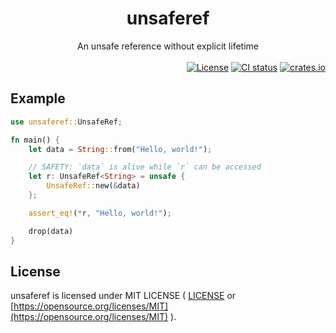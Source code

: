 <div align="center">
    <h1>unsaferef</h1>
    An unsafe reference without explicit lifetime
</div>

<br>

<div align="right">
    <a href="https://github.com/ohkami-rs/unsaferef/blob/main/LICENSE"><img alt="License" src="https://img.shields.io/crates/l/unsaferef.svg" /></a>
    <a href="https://github.com/ohkami-rs/unsaferef/actions"><img alt="CI status" src="https://github.com/ohkami-rs/unsaferef/actions/workflows/CI.yml/badge.svg"/></a>
    <a href="https://crates.io/crates/unsaferef"><img alt="crates.io" src="https://img.shields.io/crates/v/unsaferef" /></a>
</div>

## Example

```rust
use unsaferef::UnsafeRef;

fn main() {
    let data = String::from("Hello, world!");

    // SAFETY: `data` is alive while `r` can be accessed
    let r: UnsafeRef<String> = unsafe {
        UnsafeRef::new(&data)
    };

    assert_eq!(*r, "Hello, world!");

    drop(data)
}
```

## License

unsaferef is licensed under MIT LICENSE ( [LICENSE](https://github.com/ohkami-rs/unsaferef/blob/main/LICENSE) or [https://opensource.org/licenses/MIT](https://opensource.org/licenses/MIT) ).
